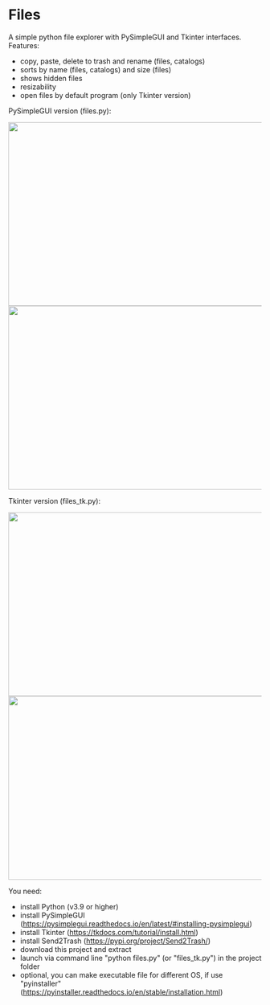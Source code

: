 # Files
A simple python file explorer with PySimpleGUI and Tkinter interfaces. Features:
- copy, paste, delete to trash and rename (files, catalogs)
- sorts by name (files, catalogs) and size (files)
- shows hidden files
- resizability
- open files by default program (only Tkinter version)

PySimpleGUI version (files.py):

<img src="https://github.com/lestec-al/files/raw/main/data/pic_1.png" width="541" height="366" />
<img src="https://github.com/lestec-al/files/raw/main/data/pic_31.png" width="541" height="366" />

Tkinter version (files_tk.py):

<img src="https://github.com/lestec-al/files/raw/main/data/pic_files_tk_1.png" width="541" height="366" />
<img src="https://github.com/lestec-al/files/raw/main/data/pic_files_tk_3.png" width="541" height="366" />

You need:
- install Python (v3.9 or higher)
- install PySimpleGUI (https://pysimplegui.readthedocs.io/en/latest/#installing-pysimplegui)
- install Tkinter (https://tkdocs.com/tutorial/install.html)
- install Send2Trash (https://pypi.org/project/Send2Trash/)
- download this project and extract
- launch via command line "python files.py" (or "files_tk.py") in the project folder
- optional, you can make executable file for different OS, if use "pyinstaller" (https://pyinstaller.readthedocs.io/en/stable/installation.html)